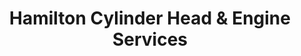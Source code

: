 ---
title: "Hamilton Cylinder Head & Engine Services"
url: /hamilton/hamilton-cylinder-head-und-engine-services/
shop: Autowerkstatt
---